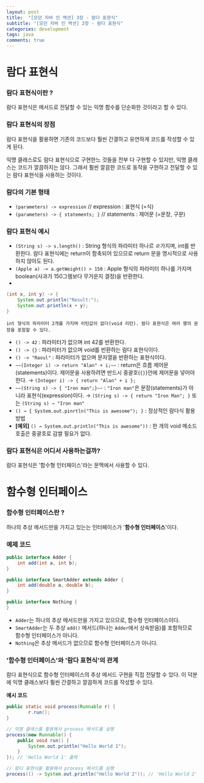 ```yaml
---
layout: post
title:  "[모던 자바 인 액션] 3장 - 람다 표현식"
subtitle: "[모던 자바 인 액션] 2장 - 람다 표현식"
categories: development
tags: java
comments: true
---
```


# 람다 표현식

### 람다 표현식이란 ?

람다 표현식은 메서드로 전달할 수 있는 익명 함수를 단순화한 것이라고 할 수 있다. 

### 람다 표현식의 장점

람다 표현식을 활용하면 기존의 코드보다 훨씬 간결하고 유연하게 코드를 작성할 수 있게 된다. 

익명 클래스로도 람다 표현식으로 구현한느 것들을 전부 다 구현할 수 있지만, 익명 클래스는 코드가 깔끔하지는 않다. 그래서 훨씬 깔끔한 코드로 동작을 구현하고 전달할 수 있는 람다 표현식을 사용하는 것이다. 

### 람다의 기본 형태

- `(parameters) -> expression` // expression : 표현식 (=식)
- `(parameters) -> { statements; }` // statements : 제어문 (=문장, 구문)

### 람다 표현식 예시

- `(String s) -> s.length()` : String 형식의 파라미터 하나르 ㄹ가지며, int를 반환한다. 람다 표현식에는 return이 함축되어 있으므로 return 문을 명시적으로 사용하지 않아도 된다.
- `(Apple a) -> a.getWeight() > 150` : Apple 형식의 파라미터 하나를 가지며 boolean(사과가 150그램보다 무거운지 결정)을 반환한다.
- 

```java
(int x, int y) -> {
    System.out.println("Result:");
    System.out.println(x + y);
} 
```

    int 형식의 파라미터 2개를 가지며 리턴값이 없다(void 리턴). 람다 표현식은 여러 행의 문장을 포함할 수 있다. 

- `() -> 42` : 파라미터가 없으며 int 42를 반환한다.
- `() -> {}` : 파라미터가 없으며 void를 반환하는 람다 표현식이다.
- `() -> "Raoul"`  : 파라미터가 없으며 문자열을 반환하는 표현식이다.
- `~~(Integer i) -> return "Alan" + i;~~` : return은 흐름 제어문(statements)이다. 제어문을 사용하려면 반드시 중괄호(`{}`}안에 제어문을 넣어야 한다. 
→ `(Integer i) -> { return "Alan" + i };`
- `~~(String s) -> { "Iron man";}~~` : `"Iron man"`은 문장(statements)가 아니라 표현식(expression)이다. 
→ `(String s) -> { return "Iron Man"; }` 또는 `(String s) → "Iron man"`
- `() → { System.out.pinrtln("This is awesome"); }` : 정상적인 람다식 활용 방법
- **[예외]** `() → System.out.println("This is awesome"))` : 한 개의 void 메소드 호출은 중괄호로 감쌀 필요가 없다.

### 람다 표현식은 어디서 사용하는걸까?

람다 표현식은 '함수형 인터페이스'라는 문맥에서 사용할 수 있다. 

# 함수형 인터페이스

### 함수형 인터페이스란 ?

하나의 추상 메서드만을 가지고 있는는 인터페이스가 '**함수형 인터페이스**'이다. 

### 예제 코드

```java
public interface Adder {
    int add(int a, int b);
}

public interface SmartAdder extends Adder {
    int add(double a, double b);
}

public interface Nothing {
}
```

- `Adder`는 하나의 추상 메서드만을 가지고 있으므로, 함수형 인터페이스이다.
- `SmartAdder`는 두 추상 `add()` 메서드(하나는 `Adder`에서 상속받음)를 포함하므로 함수형 인터페이스가 아니다.
- `Nothing`은 추상 메서드가 없으므로 함수형 인터페이스가 아니다.

### '함수형 인터페이스'와 '람다 표현식'의 관계

람다 표현식으로 함수형 인터페이스의 추상 메서드 구현을 직접 전달할 수 있다. 이 덕분에 익명 클래스보다 훨씬 간결하고 깔끔하게 코드를 작성할 수 있다. 

**예시 코드**

```java
public static void process(Runnable r) {
		r.run();
}

// 익명 클래스를 활용해서 process 메서드를 실행
process(new Runnable() {
    public void run() {
        System.out.println("Hello World 1");
    }
}); // 'Hello World 1' 출력

// 람다 표현식을 활용해서 process 메서드를 실행
process(() -> System.out.println("Hello World 2")); // 'Hello World 2' 출력
```